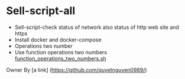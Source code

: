 # Sell-script-all
- Sell-script-check status of network also status of http web site and https
- Install docker and docker-compose
- Operations two number
- Use function operations two numbers [function_operations_two_numbers.sh	](function_operations_two_numbers.sh	)

Owner By [a link] (https://github.com/quyetnguyen0989/)
